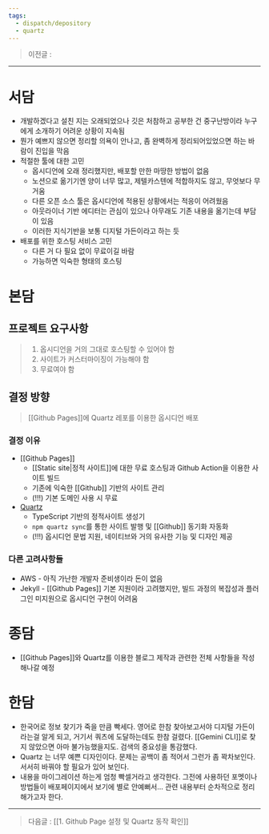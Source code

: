 ```yaml
---
tags:
  - dispatch/depository
  - quartz
---
```

> 이전글 :
---
# 서담
- 개발하겠다고 설친 지는 오래되었으나 깃은 처참하고 공부한 건 중구난방이라 누구에게 소개하기 어려운 상황이 지속됨
- 뭔가 예쁘지 않으면 정리할 의욕이 안나고, 좀 완벽하게 정리되어있었으면 하는 바람이 진입을 막음
- 적절한 툴에 대한 고민
	- 옵시디언에 오래 정리했지만, 배포할 만한 마땅한 방법이 없음
	- 노션으로 옮기기엔 양이 너무 많고, 제텔카스텐에 적합하지도 않고, 무엇보다 무거움
	- 다른 오픈 소스 툴은 옵시디언에 적용된 상황에서는 적응이 어려웠음
	- 아웃라이너 기반 에디터는 관심이 있으나 아무래도 기존 내용을 옮기는데 부담이 있음
	- 이러한 지식기반을 보통 디지털 가든이라고 하는 듯 
- 배포를 위한 호스팅 서비스 고민
	- 다른 거 다 필요 없이 무료이길 바람
	- 가능하면 익숙한 형태의 호스팅


# 본담
## 프로젝트 요구사항
> 1. 옵시디언을 거의 그대로 호스팅할 수 있어야 함
> 2. 사이트가 커스터마이징이 가능해야 함
> 3. 무료여야 함

## 결정 방향
> [[Github Pages]]에 Quartz 레포를 이용한 옵시디언 배포

### 결정 이유
- [[Github Pages]]
	- [[Static site|정적 사이트]]에 대한 무료 호스팅과 Github Action을 이용한 사이트 빌드
	- 기존에 익숙한 [[Github]] 기반의 사이트 관리
	- (!!!) 기본 도메인 사용 시 무료 
- [Quartz](https://github.com/jackyzha0/quartz)
	- TypeScript 기반의 정적사이트 생성기
	- `npm quartz sync`를 통한 사이트 발행 및 [[Github]] 동기화 자동화 
	- (!!!) 옵시디언 문법 지원, 네이티브와 거의 유사한 기능 및 디자인 제공

### 다른 고려사항들
- AWS - 아직 가난한 개발자 준비생이라 돈이 없음
- Jekyll - [[Github Pages]] 기본 지원이라 고려했지만, 빌드 과정의 복잡성과 플러그인 미지원으로 옵시디언 구현이 어려움


# 종담
- [[Github Pages]]와 Quartz를 이용한 블로그 제작과 관련한 전체 사항들을 작성해나갈 예정


# 한담
- 한국어로 정보 찾기가 죽을 만큼 빡세다. 영어로 한참 찾아보고서야 디지털 가든이라는걸 알게 되고, 거기서 쿼츠에 도달하는데도 한참 걸렸다. [[Gemini CLI]]로 찾지 않았으면 아마 불가능했을지도. 검색의 중요성을 통감했다. 
- Quartz 는 너무 예쁜 디자인이다. 문제는 공백이 좀 적어서 그런가 좀 꽉차보인다. 서서히 바꿔야 할 필요가 있어 보인다. 
- 내용을 마이그레이션 하는게 엄청 빡셀거라고 생각한다. 그전에 사용하던 포멧이나 방법들이 배포페이지에서 보기에 별로 안예뻐서... 관련 내용부터 순차적으로 정리해가고자 한다.
---
> 다음글 : [[1. Github Page 설정 및 Quartz 동작 확인]]